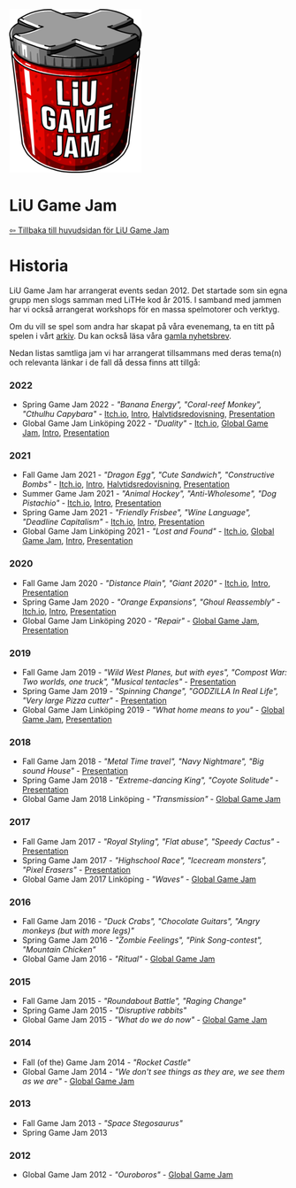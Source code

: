 <div id="gamejam-header">
  <img src="/static/img/gamejam/logo.png" alt="LiU Game Jam">
  <h1>LiU Game Jam</h1>
</div>

[⇦ Tillbaka till huvudsidan för LiU Game Jam](/gamejam/se)

# Historia

LiU Game Jam har arrangerat events sedan 2012. Det startade som sin egna grupp men slogs samman med LiTHe kod år 2015.
I samband med jammen har vi också arrangerat workshops för en massa spelmotorer och verktyg.

Om du vill se spel som andra har skapat på våra evenemang, ta en titt på spelen i vårt [arkiv](https://itch.io/c/64050/liu-game-jam).
Du kan också läsa våra [gamla nyhetsbrev](http://us12.campaign-archive2.com/home/?u=092a6fffba8f6063437a51495&id=c3863c4bf5).

Nedan listas samtliga jam vi har arrangerat tillsammans med deras tema(n) och relevanta länkar i de fall då dessa finns att tillgå:

### 2022

-   Spring Game Jam 2022 - _"Banana Energy", "Coral-reef Monkey", "Cthulhu Capybara"_ - [Itch.io](https://itch.io/jam/spring-game-jam-2022/entries), [Intro](https://docs.google.com/presentation/d/1N16S1CwCrhD45l4MuABPXQyD9EIOmpdiU4mXwLfuH1g/edit?usp=sharing), [Halvtidsredovisning](https://docs.google.com/presentation/d/1ZpSNFklXwhvTgO6uHj-yqyx6l-fvToWHU7DS7ZRBlMA/edit?usp=sharing), [Presentation](https://docs.google.com/presentation/d/1gKwcsF_iCu5AqUBUjfJAWL8zFdzq7CFOMZdumaj0tlQ/edit?usp=sharing)
-   Global Game Jam Linköping 2022 - _"Duality"_ - [Itch.io](https://itch.io/jam/global-game-jam-linkping-2022), [Global Game Jam](https://globalgamejam.org/2022/jam-sites/liu-game-jam), [Intro](https://www.youtube.com/watch?v=TfqLkhcl_4I), [Presentation](https://www.youtube.com/watch?v=pB0z86u8D-s)

### 2021

-   Fall Game Jam 2021 - _"Dragon Egg", "Cute Sandwich", "Constructive Bombs"_ - [Itch.io](https://itch.io/jam/liu-fall-game-jam-2021), [Intro](https://docs.google.com/presentation/d/e/2PACX-1vSMsd02sIr97sLytGm9vdSH1lkK1jzBug3eQ1KSDuhNWkpiWBe8grH3vuYRoHneOP34hnud-uXhwrDF/pub?start=false&loop=false&delayms=3000), [Halvtidsredovisning](https://docs.google.com/presentation/d/e/2PACX-1vTkudkXWGC4XbxbzKGACQH6mS6Lmk-nMogFAgHQcE81RuxXydJBa-siG0KGW4Gnhtc104OC7s0vmkYI/pub?start=false&loop=false&delayms=5000), [Presentation](https://docs.google.com/presentation/d/e/2PACX-1vQPeahI0YlsJIW31L3H5CIN9pAom19ZaW_ivshDXmIuvZjkq06WeY-IvHwtHQx0HTU7Afk9dhBWQ7Vj/pub?start=false&loop=false&delayms=3000)
-   Summer Game Jam 2021 - _"Animal Hockey", "Anti-Wholesome", "Dog Pistachio"_ - [Itch.io](https://itch.io/jam/liu-summer-jam-2021), [Intro](https://www.youtube.com/watch?v=39uLKI7OyIY), [Presentation](https://docs.google.com/presentation/d/e/2PACX-1vQ_8qvsSzfm3go0VfucBzxXQJfAXBsnXXj2PhTu8zVyCYoqMgBOolr9isxPz64Mgh6WcrhcsJsqwvvw/pub?start=false&loop=false&delayms=3000)
-   Spring Game Jam 2021 - _"Friendly Frisbee", "Wine Language", "Deadline Capitalism"_ - [Itch.io](https://itch.io/jam/spring-game-jam-2021), [Intro](https://www.youtube.com/watch?v=SDf2q96JG9k), [Presentation](https://www.youtube.com/watch?v=0_zV3FEJG04)
-   Global Game Jam Linköping 2021 - _"Lost and Found"_ - [Itch.io](https://itch.io/jam/global-game-jam-linkoping-2021), [Global Game Jam](https://globalgamejam.org/2021/jam-sites/liu-game-jam), [Intro](https://www.youtube.com/watch?v=yKhhIuSa49M), [Presentation](https://www.youtube.com/watch?v=lEk12BYQYgo)

### 2020

-   Fall Game Jam 2020 - _"Distance Plain", "Giant 2020"_ - [Itch.io](https://itch.io/jam/liu-fall-game-jam-2020),
    [Intro](https://www.youtube.com/watch?v=wJ1pcaT8opk), [Presentation](https://www.youtube.com/watch?v=MpBZgX6GBuY)
-   Spring Game Jam 2020 - _"Orange Expansions", "Ghoul Reassembly"_ - [Itch.io](https://itch.io/jam/liu-spring-game-jam-2020),
    [Intro](https://www.youtube.com/watch?v=BXhOfB7rdMs), [Presentation](https://www.youtube.com/watch?v=1-98sMfigc4)
-   Global Game Jam Linköping 2020 - _"Repair"_ - [Global Game Jam](https://globalgamejam.org/2020/jam-sites/liu-game-jam-ggj-2020), [Presentation](https://docs.google.com/presentation/d/e/2PACX-1vTXBO6GEullpwOgIFVzQ0z8-3Al8WO-j775CVlnbyFj3hBFoRljemy4-bXKgB-PqJD4C6y-kTZKjbV3/pub?start=false&loop=false&delayms=3000)

### 2019

-   Fall Game Jam 2019 - _"Wild West Planes, but with eyes", "Compost War: Two worlds, one truck", "Musical tentacles"_ - [Presentation](https://www.facebook.com/349988561805129/videos/799393110511100)
-   Spring Game Jam 2019 - _"Spinning Change", "GODZILLA In Real Life", "Very large Pizza cutter"_ - [Presentation](https://www.facebook.com/349988561805129/videos/297587374524542)
-   Global Game Jam Linköping 2019 - _"What home means to you"_ - [Global Game Jam](https://globalgamejam.org/2019/jam-sites/liu-game-jam/games), [Presentation](https://docs.google.com/presentation/d/e/2PACX-1vSYxPDiq7GMtCeC_-KOQeQtQECAs2ksc9fTglwDGAaRXVgtL2HMh0GTpfj12873_mC3K98p_rrwW-Sh/pub?start=false&loop=false&delayms=3000)

### 2018

-   Fall Game Jam 2018 - _"Metal Time travel", "Navy Nightmare", "Big sound House"_ - [Presentation](https://docs.google.com/presentation/d/e/2PACX-1vS0Cu3etDiGNylFSJU0xKftrokjhYdp0Q1Iu2-7dL-pQ_b2TupyQfF5DyaaPcuzNnuZdISjGKraDBWI/pub?start=false&loop=false&delayms=3000)
-   Spring Game Jam 2018 - _"Extreme-dancing King", "Coyote Solitude"_ - [Presentation](https://www.facebook.com/349988561805129/videos/1279817882155521)
-   Global Game Jam 2018 Linköping - _"Transmission"_ - [Global Game Jam](https://globalgamejam.org/2018/jam-sites/liu-game-jam)

### 2017

-   Fall Game Jam 2017 - _"Royal Styling", "Flat abuse", "Speedy Cactus"_ - [Presentation](https://docs.google.com/presentation/d/e/2PACX-1vRWTXIbYhm5tWQC9cf-3m9GOow5nFtsNVNHsvNg3HatSJctKyNAWbj0bjKktF1BeXYdYFAeQ9TQp08k/pub?start=false&loop=false&delayms=3000)
-   Spring Game Jam 2017 - _"Highschool Race", "Icecream monsters", "Pixel Erasers"_ - [Presentation](https://docs.google.com/presentation/d/e/2PACX-1vRn0hLicCmqP_Sig2LHsfagh3TRj63wjCKMlUCROW0wAWMbnuk7xXgZuY3nD6Qjy0JBhrgeG1VZj4iT/pub?start=false&loop=false&delayms=3000)
-   Global Game Jam 2017 Linköping - _"Waves"_ - [Global Game Jam](https://globalgamejam.org/2017/jam-sites/liu-game-jam)

### 2016

-   Fall Game Jam 2016 - _"Duck Crabs", "Chocolate Guitars", "Angry monkeys (but with more legs)"_
-   Spring Game Jam 2016 - _"Zombie Feelings", "Pink Song-contest", "Mountain Chicken"_
-   Global Game Jam 2016 - _"Ritual"_ - [Global Game Jam](https://globalgamejam.org/2016/jam-sites/liu-game-jam)

### 2015

-   Fall Game Jam 2015 - _"Roundabout Battle", "Raging Change"_
-   Spring Game Jam 2015 - _"Disruptive rabbits"_
-   Global Game Jam 2015 - _"What do we do now"_ - [Global Game Jam](https://globalgamejam.org/2015/jam-sites/liu-game-jam)

### 2014

-   Fall (of the) Game Jam 2014 - _"Rocket Castle"_
-   Global Game Jam 2014 - _"We don't see things as they are, we see them as we are"_ - [Global Game Jam](https://globalgamejam.org/2014/jam-sites/liu-game-jam)

### 2013

-   Fall Game Jam 2013 - _"Space Stegosaurus"_
-   Spring Game Jam 2013

### 2012

-   Global Game Jam 2012 - _"Ouroboros"_ - [Global Game Jam](http://archive.globalgamejam.org/og/games/18189/list.html)
